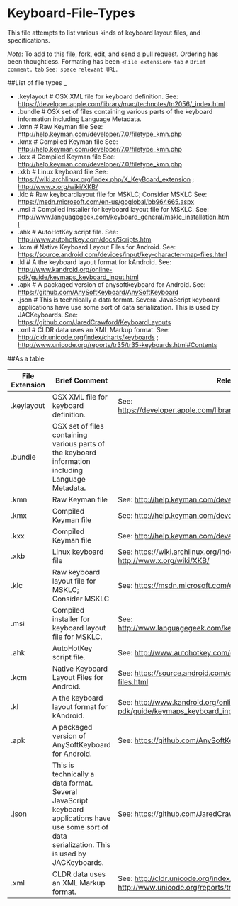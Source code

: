 # Keyboard-File-Types
This file attempts to list various kinds of keyboard layout files, and specifications.

_*Note*_: To add to this file, fork, edit, and send a pull request. Ordering has been thoughtless. Formating has been `<File extension>` `tab` `#` `Brief comment.` `tab` `See:` `space` `relevant URL`.

##List of file types
_ 

* .keylayout	# OSX XML file for keyboard definition.	See: https://developer.apple.com/library/mac/technotes/tn2056/_index.html
* .bundle	# OSX set of files containing various parts of the keyboard information including Language Metadata.
* .kmn	# Raw Keyman file	See: http://help.keyman.com/developer/7.0/filetype_kmn.php
* .kmx	# Compiled Keyman file	See: http://help.keyman.com/developer/7.0/filetype_kmn.php
* .kxx	# Compiled Keyman file	See: http://help.keyman.com/developer/7.0/filetype_kmn.php
* .xkb	# Linux keyboard file	See: https://wiki.archlinux.org/index.php/X_KeyBoard_extension ; http://www.x.org/wiki/XKB/
* .klc	# Raw keyboardlayout file for MSKLC; Consider MSKLC	See: https://msdn.microsoft.com/en-us/goglobal/bb964665.aspx
* .msi	# Compiled installer for keyboard layout file for MSKLC.	See: http://www.languagegeek.com/keyboard_general/msklc_installation.html
* .ahk	# AutoHotKey script file.	See: http://www.autohotkey.com/docs/Scripts.htm
* .kcm	# Native Keyboard Layout Files for Android.	See: https://source.android.com/devices/input/key-character-map-files.html
* .kl	# A the keyboard layout format for kAndroid.	See: http://www.kandroid.org/online-pdk/guide/keymaps_keyboard_input.html
* .apk	#  A packaged version of anysoftkeyboard for Android.	See: https://github.com/AnySoftKeyboard/AnySoftKeyboard
* .json	# This is technically a data format. Several JavaScript keyboard applications have use some sort of data serialization. This is used by JACKeyboards.	See: https://github.com/JaredCrawford/KeyboardLayouts
* .xml	# CLDR data uses an XML Markup format.	See: http://cldr.unicode.org/index/charts/keyboards ; http://www.unicode.org/reports/tr35/tr35-keyboards.html#Contents


##As a table

File Extension | Brief Comment | Relevant URL
---|---|---
 .keylayout| OSX XML file for keyboard definition.|See: https://developer.apple.com/library/mac/technotes/tn2056/_index.html
 .bundle| OSX set of files containing various parts of the keyboard information including Language Metadata.
 .kmn| Raw Keyman file|See: http://help.keyman.com/developer/7.0/filetype_kmn.php
 .kmx| Compiled Keyman file|See: http://help.keyman.com/developer/7.0/filetype_kmn.php
 .kxx| Compiled Keyman file|See: http://help.keyman.com/developer/7.0/filetype_kmn.php
 .xkb| Linux keyboard file|See: https://wiki.archlinux.org/index.php/X_KeyBoard_extension ; http://www.x.org/wiki/XKB/
 .klc| Raw keyboard layout file for MSKLC; Consider MSKLC|See: https://msdn.microsoft.com/en-us/goglobal/bb964665.aspx
 .msi| Compiled installer for keyboard layout file for MSKLC.|See: http://www.languagegeek.com/keyboard_general/msklc_installation.html
 .ahk| AutoHotKey script file.|See: http://www.autohotkey.com/docs/Scripts.htm
 .kcm| Native Keyboard Layout Files for Android.|See: https://source.android.com/devices/input/key-character-map-files.html
 .kl| A the keyboard layout format for kAndroid.|See: http://www.kandroid.org/online-pdk/guide/keymaps_keyboard_input.html
 .apk|  A packaged version of AnySoftKeyboard for Android.|See: https://github.com/AnySoftKeyboard/AnySoftKeyboard
 .json| This is technically a data format. Several JavaScript keyboard applications have use some sort of data serialization. This is used by JACKeyboards.|See: https://github.com/JaredCrawford/KeyboardLayouts
 .xml| CLDR data uses an XML Markup format.|See: http://cldr.unicode.org/index/charts/keyboards ; http://www.unicode.org/reports/tr35/tr35-keyboards.htmlContents